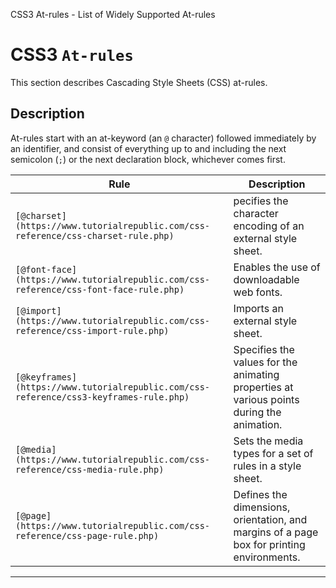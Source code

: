 CSS3 At-rules - List of Widely Supported At-rules

# CSS3 `At-rules`

This section describes Cascading Style Sheets (CSS) at-rules.

## Description

At-rules start with an at-keyword (an `@` character) followed immediately by an identifier, and consist of everything up to and including the next semicolon (`;`) or the next declaration block, whichever comes first.

| Rule | Description |
| --- | --- |
| `[@charset](https://www.tutorialrepublic.com/css-reference/css-charset-rule.php)` | pecifies the character encoding of an external style sheet. |
| `[@font-face](https://www.tutorialrepublic.com/css-reference/css-font-face-rule.php)` | Enables the use of downloadable web fonts. |
| `[@import](https://www.tutorialrepublic.com/css-reference/css-import-rule.php)` | Imports an external style sheet. |
| `[@keyframes](https://www.tutorialrepublic.com/css-reference/css3-keyframes-rule.php)` | Specifies the values for the animating properties at various points during the animation. |
| `[@media](https://www.tutorialrepublic.com/css-reference/css-media-rule.php)` | Sets the media types for a set of rules in a style sheet. |
| `[@page](https://www.tutorialrepublic.com/css-reference/css-page-rule.php)` | Defines the dimensions, orientation, and margins of a page box for printing environments. |
***